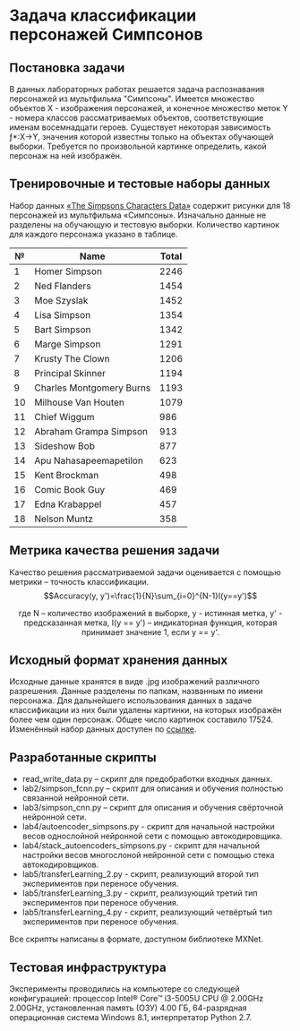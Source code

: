 # Задача классификации персонажей Симпсонов

## Постановка задачи

В данных лабораторных работах решается задача распознавания персонажей из мультфильма "Симпсоны". Имеется множество объектов X - изображения персонажей, 
и конечное множество меток Y - номера классов рассматриваемых объектов, соответствующие именам восемнадцати героев.
Существует некоторая зависимость ƒ*:X→Y, значения которой известны только на объектах обучающей выборки.
Требуется по произвольной картинке определить, какой персонаж на ней изображён.

## Тренировочные и тестовые наборы данных

Набор данных [«The Simpsons Characters Data»]( https://www.kaggle.com/alexattia/the-simpsons-characters-dataset/data) 
содержит рисунки для 18 персонажей из мультфильма «Симпсоны». Изначально данные не разделены на обучающую и тестовую выборки. 
Количество картинок для каждого персонажа указано в таблице.

  №   |         Name                  |   Total     
------|-------------------------------|----------
  1   | Homer Simpson                 |   2246     
  2   | Ned Flanders                  |   1454       
  3   | Moe Szyslak                   |   1452      
  4   | Lisa Simpson                  |   1354    
  5   | Bart Simpson                  |   1342      
  6   | Marge Simpson                 |   1291   
  7   | Krusty The Clown              |   1206   
  8   | Principal Skinner             |   1194   
  9   | Charles Montgomery Burns      |   1193   
  10  | Milhouse Van Houten           |   1079   
  11  | Chief Wiggum                  |    986   
  12  | Abraham Grampa Simpson        |    913   
  13  | Sideshow Bob                  |    877   
  14  | Apu Nahasapeemapetilon        |    623   
  15  | Kent Brockman                 |    498   
  16  | Comic Book Guy                |    469   
  17  | Edna Krabappel                |    457   
  18  | Nelson Muntz                  |    358   

## Метрика качества решения задачи

Качество решения рассматриваемой задачи оценивается с помощью метрики – точность классификации.
$$Accuracy(y, y')=\frac{1}{N}\sum_{i=0}^{N-1}I(y==y')$$
<center>
где
N – количество изображений в выборке,  
y - истинная метка,   
y' - предсказанная метка,  
I(y == y') – индикаторная функция, которая принимает значение 1, если y == y'.
</center>

## Исходный формат хранения данных

Исходные данные хранятся в виде .jpg изображений различного разрешения. Данные разделены по папкам, названным по имени персонажа.
Для дальнейшего использования данных в задаче классификации из них были удалены картинки, на которых изображён более чем один персонаж.
Общее число картинок составило 17524.
Изменённый набор данных доступен по [cсылке](https://yadi.sk/d/dtnDZ7KP3QgfWb).

## Разработанные скрипты

* read_write_data.py – скрипт для предобработки входных данных.
* lab2/simpson_fcnn.py – скрипт для описания и обучения полностью связанной нейронной сети.
* lab3/simpson_cnn.py – скрипт для описания и обучения свёрточной нейронной сети.
* lab4/autoencoder_simpsons.py - скрипт для начальной настройки весов однослойной нейронной сети с помощью автокодировщика.
* lab4/stack_autoencoders_simpsons.py - скрипт для начальной настройки весов многослоной нейронной сети с помощью стека автокодировщиков.
* lab5/transferLearning_2.py - скрипт, реализующий второй тип экспериментов при переносе обучения.
* lab5/transferLearning_3.py - скрипт, реализующий третий тип экспериментов при переносе обучения.
* lab5/transferLearning_4.py - скрипт, реализующий четвёртый тип экспериментов при переносе обучения.

Все скрипты написаны в формате, доступном библиотеке MXNet.

## Тестовая инфраструктура

Эксперименты проводились на компьютере со следующей конфигурацией: 
процессор Intel® Core™ i3-5005U CPU @ 2.00GHz 2.00GHz, 
установленная память (ОЗУ) 4.00 ГБ, 
64-разрядная операционная система Windows 8.1, 
интерпретатор Python 2.7.
